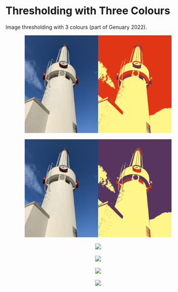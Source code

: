 # Thresholding with Three Colours

Image thresholding with 3 colours (part of Genuary 2022).


<p align="center">
  <img src="images/threshold-07.png" width="400px"/>
</p>
<p align="center">
  <img src="images/threshold-08.png" width="400px"/>
</p>

<p align="center">
  <img src="images/threshold-03.png" width="400px"/>
</p>
<p align="center">
  <img src="images/threshold-05.png" width="400px"/>
</p>

<p align="center">
  <img src="images/threshold-06.png" width="400px"/>
</p>

<p align="center">
  <img src="images/threshold-11.png" width="400px"/>
</p>
